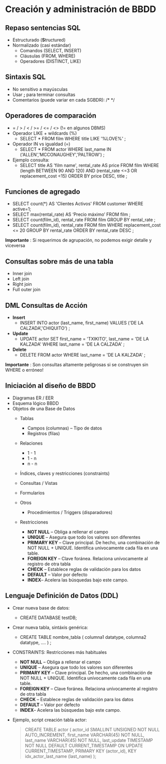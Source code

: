 # Creación y administración de BBDD

## Repaso sentencias SQL

- Estructurado (**S**tructured)
- Normalizado (casi estándar)
	- Comandos (SELECT, INSERT)
	- Cláusulas (FROM, WHERE)
	- Operadores (DISTINCT, LIKE)

## Sintaxis SQL

- No sensitivo a mayúsculas
- Usar **;** para terminar consultas
- Comentarios (puede variar en cada SGBDR): /* */

## Operadores de comparación

- = / > / < / >= / <= / <> (!= en algunos DBMS)
- Operador LIKE + wildcards (%)
	- SELECT * FROM film WHERE title LIKE '%LOVE%' ;
- Operador IN vs igualdad (=)
	- SELECT * FROM actor WHERE last_name IN ('ALLEN','MCCONAUGHEY','PALTROW') ;
- Ejemplo consulta:
	- SELECT title AS 'film name', rental_rate AS price FROM film WHERE (length BETWEEN 90 AND 120) AND (rental_rate <=3 OR replacement_cost <15) ORDER BY price DESC, title ;

## Funciones de agregado 

- SELECT count(*) AS 'Clientes Activos' FROM customer WHERE active=1;
- SELECT max(rental_rate) AS ‘Precio máximo’ FROM film ;
- SELECT count(film_id), rental_rate FROM film GROUP BY rental_rate ;
- SELECT count(film_id), rental_rate FROM film WHERE replacement_cost <= 20 GROUP BY rental_rate ORDER BY rental_rate DESC ;

**Importante** :  Si requerimos de agrupación, no podemos exigir detalle y viceversa

## Consultas sobre más de una tabla

- Inner join
- Left join
- Right join
- Full outer join

## DML Consultas de Acción

- **Insert** 
	- INSERT INTO actor (last_name, first_name) VALUES ('DE LA    CALZADA’,'CHIQUITO') ;
- **Update** 
	- UPDATE actor SET first_name = 'TXIKITO', last_name = 'DE LA  KALZADA' WHERE last_name = 'DE LA CALZADA' ;
- **Delete**
	- DELETE FROM actor WHERE last_name = 'DE LA KALZADA' ;

**Importante** : Son consultas altamente peligrosas si se construyen sin WHERE o erróneo!

## Iniciación al diseño de BBDD

- Diagramas ER / EER
- Esquema lógico BBDD
- Objetos de una Base de Datos
	- Tablas
		- Campos (columnas) – Tipo de datos 
		- Registros (filas)
	- Relaciones
		- 1 - 1
		- 1 - n
		- n - n
	- Índices, claves y restricciones (constraints)
	- Consultas / Vistas
	- Formularios
	- Otros
		- Procedimientos / Triggers (disparadores)
	
	- Restricciones
		- **NOT NULL** – Obliga a rellenar el campo
		- **UNIQUE** – Asegura que todo los valores son diferentes
		- **PRIMARY KEY** – Clave principal. De hecho, una combinación de NOT NULL + UNIQUE. Identifica unívocamente cada fila en una table.
		- **FOREIGN KEY** – Clave foránea. Relaciona unívocamente al registro de otra tabla
		- **CHECK** – Establece reglas de validación para los datos
		- **DEFAULT** – Valor por defecto
		- **INDEX**– Acelera las búsquedas bajo este campo.


## Lenguaje Definición de Datos (DDL)

- Crear nueva base de datos:
	- CREATE DATABASE testDB;
- Crear nueva tabla, sintáxis genérica:
	- CREATE TABLE nombre_tabla ( columna1 datatype, columna2 datatype, .... ) ;
- CONSTRAINTS: Restricciones más habituales
	- **NOT NULL** – Obliga a rellenar el campo
	- **UNIQUE** – Asegura que todo los valores son diferentes 
	- **PRIMARY KEY** – Clave principal. De hecho, una combinación de NOT NULL + UNIQUE. Identifica unívocamente cada fila en una table. 
	- **FOREIGN KEY** – Clave foránea. Relaciona unívocamente al registro de otra tabla  
	- **CHECK** – Establece reglas de validación para los datos
	- **DEFAULT** – Valor por defecto 
	- **INDEX**– Acelera las búsquedas bajo este campo.
- Ejemplo, script creación tabla actor:

	> CREATE TABLE actor ( actor_id SMALLINT UNSIGNED NOT NULL AUTO_INCREMENT, first_name VARCHAR(45) NOT NULL, last_name VARCHAR(45) NOT NULL, last_update TIMESTAMP NOT NULL DEFAULT CURRENT_TIMESTAMP ON UPDATE CURRENT_TIMESTAMP, PRIMARY KEY (actor_id), KEY idx_actor_last_name (last_name) );